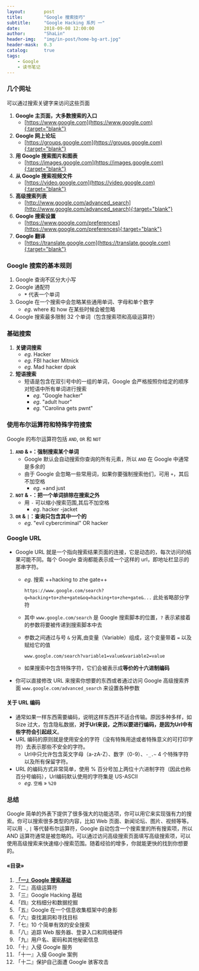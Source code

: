 ```yaml
---
layout:       post
title:        "Google 搜索技巧"
subtitle:     "Google Hacking 系列 一"
date:         2018-09-08 12:00:00
author:       "ShaLin"
header-img:   "img/in-post/home-bg-art.jpg"
header-mask:  0.3
catalog:      true
tags:
    - Google
    - 读书笔记
---
```


### 几个网址
可以通过搜索关键字来访问这些页面

1. **Google 主页面，大多数搜索的入口**
    - [https://www.google.com](https://www.google.com){:target="blank"}
1. **Google 网上论坛**
    - [https://groups.google.com](https://groups.google.com){:target="blank"}
3. **用 Google 搜索图片和图表**
    - [https://images.google.com](https://images.google.com){:target="blank"}
4. **从 Google 搜索视频文件**
    - [https://video.google.com](https://video.google.com){:target="blank"}
6. **高级搜索列表**
    - [http://www.google.com/advanced_search](http://www.google.com/advanced_search){:target="blank"}
7. **Google 搜索设置**
    - [https://www.google.com/preferences](https://www.google.com/preferences){:target="blank"}
8. **Google 翻译**
    - [https://translate.google.com](https://translate.google.com){:target="blank"}


### Google 搜索的基本规则

1.  Google 查询不区分大小写
2.  Google 通配符
    - **`*`** 代表一个单词
3.  Google 在一个搜索中会忽略某些通用单词、字母和单个数字
    - *eg*.  where 和 how 在某些时候会被忽略
4.  Google 搜索最多限制 32 个单词（包含搜索项和高级运算符）

### 基础搜索

1. **关键词搜索**
    - *eg*. Hacker
    - *eg*. FBI hacker Mitnick
    - *eg*. Mad hacker dpak
2. **短语搜索**
    - 短语是包含在双引号中的一组的单词，Google 会严格按照你给定的顺序对短语中所有单词进行搜索
        - *eg*. "Google hacker"
        - *eg*. "adult huor"
        - *eg*. "Carolina gets pwnt"
    

### 使用布尔运算符和特殊字符搜索

Google 的布尔运算符包括 `AND`, `OR` 和 `NOT`

1. **`AND` & `+`：强制搜索某个单词**
    - Google 默认会自动搜索你查询的所有元素，所以 `AND` 在 Google 中通常是多余的
    - 由于 Google 会忽略一些常用词，如果你要强制搜索他们，可用 `+`，其后不加空格
        - *eg*. +and just 
2. **`NOT` & `-`：把一个单词排除在搜索之外**
    - 用 `-` 可以缩小搜索范围,其后不加空格
        - *eg*. hacker -jacket
3. **`OR` & `|`：查询只包含其中一个的**
    - *eg*. "evil cybercriminal" OR hacker

### Google URL

- Google URL 就是一个指向搜索结果页面的连接，它是动态的，每次访问的结果可能不同。每个 Google 查询都能表示成一个这样的 url，即地址栏显示的那串字符。
    - *eg*. 搜索 ++hacking to zhe gate++
    
        `https://www.google.com/search?q=hacking+to+zhe+gate&oq=hacking+to+zhe+gate&...` 此处省略部分字符
    - 其中 `www.google.com/search` 是 Google 搜索脚本的位置，`?` 表示紧接着的参数将要被传递到搜索脚本中去
    - 参数之间通过与号 `&` 分离,由变量（Variable）组成，这个变量带着 `=` 以及赋给它的值
    
        `www.google.com/search?variable1=value&variable2=value`
    - 如果搜索中包含特殊字符，它们会被表示成**等价的十六进制编码**
- 你可以直接修改 URL 来搜索你想要的东西或者通过访问 Google 高级搜索界面 `www.google.com/advanced_search` 来设置各种参数

#### 关于 URL 编码
- 通常如果一样东西需要编码，说明这样东西并不适合传输。原因多种多样，如 Size 过大，包含隐私数据，**对于Url来说，之所以要进行编码，是因为Url中有些字符会引起歧义**。
- URL 编码的原则就是使用安全的字符（没有特殊用途或者特殊意义的可打印字符）去表示那些不安全的字符。
    - Url中只允许包含英文字母（a-zA-Z）、数字（0-9）、`-_.~` 4 个特殊字符以及所有保留字符。
- URL 的编码方式非常简单，使用 % 百分号加上两位十六进制字符（因此也称百分号编码），Url编码默认使用的字符集是 US-ASCII 
    - *eg*. `空格` » `%20`

### 总结
Google 简单的外表下提供了很多强大的功能选项，你可以用它来实现强有力的搜索。你可以搜索很多类型的内容，比如 Web 页面、新闻论坛、图片、视频等等。可以用 `-`, `|` 等代替布尔运算符，Google 自动包含一个搜索里的所有搜索项，所以 AND 运算符通常是被忽略的。可以通过访问高级搜索页面填写高级搜索项，可以使用高级搜索来快速缩小搜索范围。随着经验的增多，你就能更快的找到你想要的。

#### «目录»

1.  [**「一』Google 搜索基础**](/2018/09/08/GoogeHacking
)
2.  「二』高级运算符
3.  「三』Google Hacking 基础
4.  「四』文档细分和数据挖掘
5.  「五』Google 在一个信息收集框架中的身影
6.  「六』查找漏洞和寻找目标
7.  「七』10 个简单有效的安全搜索
8.  「八』追踪 Web 服务器、登录入口和网络硬件
9.  「九』用户名、密码和其他秘密信息
10. 「十』入侵 Google 服务
11. 「十一』入侵 Google 案例
12. 「十二』保护自己面遭 Google 骇客攻击
